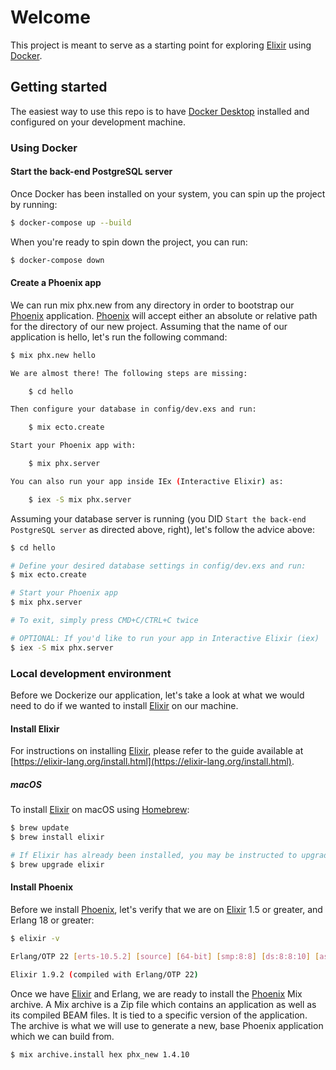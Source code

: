 # Welcome

This project is meant to serve as a starting point for exploring [Elixir](https://elixir-lang.org) using [Docker](https://www.docker.com).

## Getting started

The easiest way to use this repo is to have [Docker Desktop](https://www.docker.com/products/docker-desktop) installed and configured on your development machine.

### Using Docker

#### Start the back-end PostgreSQL server

Once Docker has been installed on your system, you can spin up the project by running:

```sh
$ docker-compose up --build
```

When you're ready to spin down the project, you can run:

```sh
$ docker-compose down
```

#### Create a Phoenix app

We can run mix phx.new from any directory in order to bootstrap our [Phoenix](https://phoenixframework.org) application. [Phoenix](https://phoenixframework.org) will accept either an absolute or relative path for the directory of our new project. Assuming that the name of our application is hello, let's run the following command:

```sh
$ mix phx.new hello

We are almost there! The following steps are missing:

    $ cd hello

Then configure your database in config/dev.exs and run:

    $ mix ecto.create

Start your Phoenix app with:

    $ mix phx.server

You can also run your app inside IEx (Interactive Elixir) as:

    $ iex -S mix phx.server
```

Assuming your database server is running (you DID `Start the back-end PostgreSQL server` as directed above, right), let's follow the advice above:

```sh
$ cd hello

# Define your desired database settings in config/dev.exs and run:
$ mix ecto.create

# Start your Phoenix app
$ mix phx.server

# To exit, simply press CMD+C/CTRL+C twice

# OPTIONAL: If you'd like to run your app in Interactive Elixir (iex)
$ iex -S mix phx.server
```

### Local development environment

Before we Dockerize our application, let's take a look at what we would need to do if we wanted to install [Elixir](https://elixir-lang.org) on our machine.

#### Install Elixir

For instructions on installing [Elixir](https://elixir-lang.org/), please refer to the guide available at [https://elixir-lang.org/install.html](https://elixir-lang.org/install.html).

##### macOS

To install [Elixir](https://elixir-lang.org/) on macOS using [Homebrew](https://brew.sh):

```sh
$ brew update
$ brew install elixir

# If Elixir has already been installed, you may be instructed to upgrade to the latest version
$ brew upgrade elixir
```

#### Install Phoenix

Before we install [Phoenix](https://phoenixframework.org), let's verify that we are on [Elixir](https://elixir-lang.org) 1.5 or greater, and Erlang 18 or greater:

```sh
$ elixir -v

Erlang/OTP 22 [erts-10.5.2] [source] [64-bit] [smp:8:8] [ds:8:8:10] [async-threads:1] [hipe] [dtrace]

Elixir 1.9.2 (compiled with Erlang/OTP 22)
```

Once we have [Elixir](https://elixir-lang.org) and Erlang, we are ready to install the [Phoenix](https://phoenixframework.org) Mix archive. A Mix archive is a Zip file which contains an application as well as its compiled BEAM files. It is tied to a specific version of the application. The archive is what we will use to generate a new, base Phoenix application which we can build from.

```sh
$ mix archive.install hex phx_new 1.4.10
```
